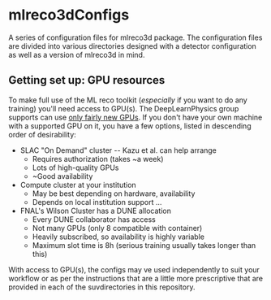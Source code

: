 # mlreco3dConfigs
A series of configuration files for mlreco3d package.
The configuration files are divided into various directories designed with a detector configuration as well as a version of mlreco3d in mind.

## Getting set up: GPU resources

To make full use of the ML reco toolkit (*especially* if you want to do any training) you'll need access to GPU(s).
The DeepLearnPhysics group supports can use [only fairly new GPUs](https://hackmd.io/@CuhPVDY3Qregu7G4lr1p7A/SyuW79O4F#Supported-GPUS).  If you don't have your own machine with a supported GPU on it, you have a few options, listed in descending order of desirability:

* SLAC "On Demand" cluster -- Kazu et al. can help arrange
  - Requires authorization (takes ~a week)
  - Lots of high-quality GPUs
  - ~Good availability
* Compute cluster at your institution
  - May be best depending on hardware, availability
  - Depends on local institution support ...
* FNAL's Wilson Cluster has a DUNE allocation
  - Every DUNE collaborator has access
  - Not many GPUs (only 8 compatible with container)
  - Heavily subscribed, so availability is highly variable
  - Maximum slot time is 8h (serious training usually takes longer than this)
  
With access to GPU(s), the configs may ve used independently to suit your workflow or as per the instructions that are a little more prescriptive that are provided in each of the suvdirectories in this repository.




